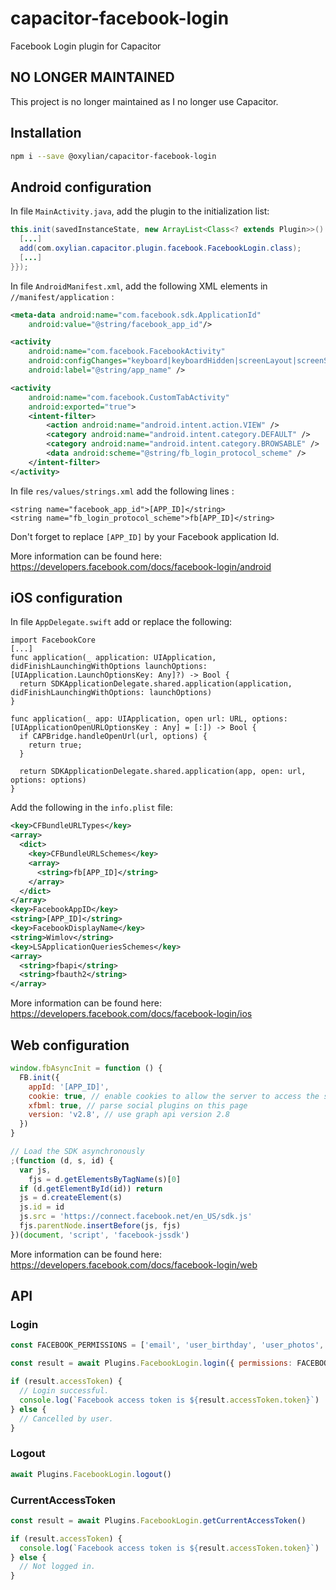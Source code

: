 # capacitor-facebook-login

Facebook Login plugin for Capacitor

## NO LONGER MAINTAINED

This project is no longer maintained as I no longer use Capacitor.

## Installation

```bash
npm i --save @oxylian/capacitor-facebook-login
```

## Android configuration

In file `MainActivity.java`, add the plugin to the initialization list:

```java
this.init(savedInstanceState, new ArrayList<Class<? extends Plugin>>() {{
  [...]
  add(com.oxylian.capacitor.plugin.facebook.FacebookLogin.class);
  [...]
}});
```

In file `AndroidManifest.xml`, add the following XML elements in `//manifest/application` :

```xml
<meta-data android:name="com.facebook.sdk.ApplicationId"
    android:value="@string/facebook_app_id"/>

<activity
    android:name="com.facebook.FacebookActivity"
    android:configChanges="keyboard|keyboardHidden|screenLayout|screenSize|orientation"
    android:label="@string/app_name" />

<activity
    android:name="com.facebook.CustomTabActivity"
    android:exported="true">
    <intent-filter>
        <action android:name="android.intent.action.VIEW" />
        <category android:name="android.intent.category.DEFAULT" />
        <category android:name="android.intent.category.BROWSABLE" />
        <data android:scheme="@string/fb_login_protocol_scheme" />
    </intent-filter>
</activity>
```

In file `res/values/strings.xml` add the following lines :

```
<string name="facebook_app_id">[APP_ID]</string>
<string name="fb_login_protocol_scheme">fb[APP_ID]</string>
```

Don't forget to replace `[APP_ID]` by your Facebook application Id.

More information can be found here: https://developers.facebook.com/docs/facebook-login/android

## iOS configuration

In file `AppDelegate.swift` add or replace the following:

```
import FacebookCore
[...]
func application(_ application: UIApplication, didFinishLaunchingWithOptions launchOptions: [UIApplication.LaunchOptionsKey: Any]?) -> Bool {
  return SDKApplicationDelegate.shared.application(application, didFinishLaunchingWithOptions: launchOptions)
}

func application(_ app: UIApplication, open url: URL, options: [UIApplicationOpenURLOptionsKey : Any] = [:]) -> Bool {
  if CAPBridge.handleOpenUrl(url, options) {
    return true;
  }

  return SDKApplicationDelegate.shared.application(app, open: url, options: options)
}
```

Add the following in the `info.plist` file:

```xml
<key>CFBundleURLTypes</key>
<array>
  <dict>
    <key>CFBundleURLSchemes</key>
    <array>
      <string>fb[APP_ID]</string>
    </array>
  </dict>
</array>
<key>FacebookAppID</key>
<string>[APP_ID]</string>
<key>FacebookDisplayName</key>
<string>Wimlov</string>
<key>LSApplicationQueriesSchemes</key>
<array>
  <string>fbapi</string>
  <string>fbauth2</string>
</array>
```

More information can be found here: https://developers.facebook.com/docs/facebook-login/ios

## Web configuration

```js
window.fbAsyncInit = function () {
  FB.init({
    appId: '[APP_ID]',
    cookie: true, // enable cookies to allow the server to access the session
    xfbml: true, // parse social plugins on this page
    version: 'v2.8', // use graph api version 2.8
  })
}

// Load the SDK asynchronously
;(function (d, s, id) {
  var js,
    fjs = d.getElementsByTagName(s)[0]
  if (d.getElementById(id)) return
  js = d.createElement(s)
  js.id = id
  js.src = 'https://connect.facebook.net/en_US/sdk.js'
  fjs.parentNode.insertBefore(js, fjs)
})(document, 'script', 'facebook-jssdk')
```

More information can be found here: https://developers.facebook.com/docs/facebook-login/web

## API

### Login

```js
const FACEBOOK_PERMISSIONS = ['email', 'user_birthday', 'user_photos', 'user_gender']

const result = await Plugins.FacebookLogin.login({ permissions: FACEBOOK_PERMISSIONS })

if (result.accessToken) {
  // Login successful.
  console.log(`Facebook access token is ${result.accessToken.token}`)
} else {
  // Cancelled by user.
}
```

### Logout

```js
await Plugins.FacebookLogin.logout()
```

### CurrentAccessToken

```js
const result = await Plugins.FacebookLogin.getCurrentAccessToken()

if (result.accessToken) {
  console.log(`Facebook access token is ${result.accessToken.token}`)
} else {
  // Not logged in.
}
```
